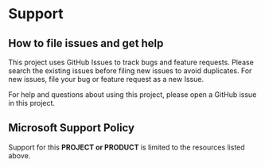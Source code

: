 # Support

## How to file issues and get help  

This project uses GitHub Issues to track bugs and feature requests. Please search the existing issues before filing new issues to avoid duplicates. For new issues, file your bug or feature request as a new Issue.

For help and questions about using this project, please open a GitHub issue in this project.

## Microsoft Support Policy  

Support for this **PROJECT or PRODUCT** is limited to the resources listed above.